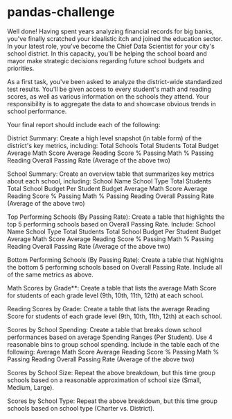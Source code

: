 # pandas-challenge

Well done! Having spent years analyzing financial records for big banks, you've finally scratched your idealistic itch and joined the education sector. In your latest role, you've become the Chief Data Scientist for your city's school district. In this capacity, you'll be helping the school board and mayor make strategic decisions regarding future school budgets and priorities.

As a first task, you've been asked to analyze the district-wide standardized test results. You'll be given access to every student's math and reading scores, as well as various information on the schools they attend. Your responsibility is to aggregate the data to and showcase obvious trends in school performance.

Your final report should include each of the following:

District Summary:
Create a high level snapshot (in table form) of the district's key metrics, including:
Total Schools
Total Students
Total Budget
Average Math Score
Average Reading Score
% Passing Math
% Passing Reading
Overall Passing Rate (Average of the above two)

School Summary:
Create an overview table that summarizes key metrics about each school, including:
School Name
School Type
Total Students
Total School Budget
Per Student Budget
Average Math Score
Average Reading Score
% Passing Math
% Passing Reading
Overall Passing Rate (Average of the above two)

Top Performing Schools (By Passing Rate):
Create a table that highlights the top 5 performing schools based on Overall Passing Rate. Include:
School Name
School Type
Total Students
Total School Budget
Per Student Budget
Average Math Score
Average Reading Score
% Passing Math
% Passing Reading
Overall Passing Rate (Average of the above two)

Bottom Performing Schools (By Passing Rate):
Create a table that highlights the bottom 5 performing schools based on Overall Passing Rate. Include all of the same metrics as above.

Math Scores by Grade**:
Create a table that lists the average Math Score for students of each grade level (9th, 10th, 11th, 12th) at each school.

Reading Scores by Grade:
Create a table that lists the average Reading Score for students of each grade level (9th, 10th, 11th, 12th) at each school.

Scores by School Spending:
Create a table that breaks down school performances based on average Spending Ranges (Per Student). Use 4 reasonable bins to group school spending. Include in the table each of the following:
Average Math Score
Average Reading Score
% Passing Math
% Passing Reading
Overall Passing Rate (Average of the above two)

Scores by School Size:
Repeat the above breakdown, but this time group schools based on a reasonable approximation of school size (Small, Medium, Large).

Scores by School Type:
Repeat the above breakdown, but this time group schools based on school type (Charter vs. District).
